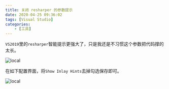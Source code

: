 ```yaml
---
title: 关闭 resharper 的参数提示
date: 2020-04-25 09:36:02
tags: [Visual Studio]
categories: 
	- [工具]
---
```


`VS2019`里的`resharper`智能提示更强大了，只是我还是不习惯这个参数把代码撑的太长。

![local](resharper.png)



在如下配置界面，将`Show Inlay Hints`去掉勾选保存即可。

![local](configuration.png)

